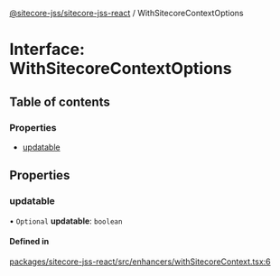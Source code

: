 [@sitecore-jss/sitecore-jss-react](../README.md) / WithSitecoreContextOptions

# Interface: WithSitecoreContextOptions

## Table of contents

### Properties

- [updatable](WithSitecoreContextOptions.md#updatable)

## Properties

### updatable

• `Optional` **updatable**: `boolean`

#### Defined in

[packages/sitecore-jss-react/src/enhancers/withSitecoreContext.tsx:6](https://github.com/Sitecore/jss/blob/727314bee/packages/sitecore-jss-react/src/enhancers/withSitecoreContext.tsx#L6)
